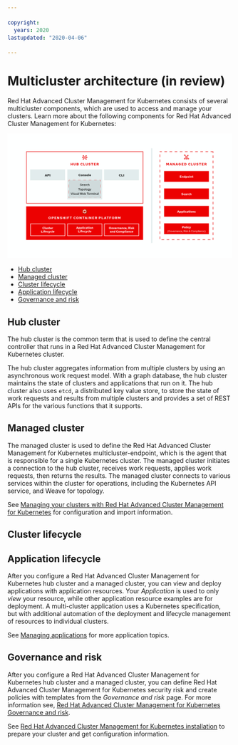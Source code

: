 ```yaml
---

copyright:
  years: 2020
lastupdated: "2020-04-06"

---
```


# Multicluster architecture (in review)

Red Hat Advanced Cluster Management for Kubernetes consists of several multicluster components, which are used to access and manage your clusters. Learn more about the following components for Red Hat Advanced Cluster Management for Kubernetes:

![Architecture diagram](RHACM-arch.png)

  - [Hub cluster](#hub-cluster)
  - [Managed cluster](#managed-cluster)
  - [Cluster lifecycle](#cluster-lifecycle)
  - [Application lifecycle](#application-lifecycle)
  - [Governance and risk](#governance-and-risk)

## Hub cluster

The hub cluster is the common term that is used to define the central controller that runs in a Red Hat Advanced Cluster Management for Kubernetes cluster.

The hub cluster aggregates information from multiple clusters by using an asynchronous work request model. With a graph database, the hub cluster maintains the state of clusters and applications that run on it. The hub cluster also uses `etcd`, a distributed key value store, to store the state of work requests and results from multiple clusters and provides a set of REST APIs for the various functions that it supports.

<!-- add info from diagram here-->

## Managed cluster

The managed cluster is used to define the Red Hat Advanced Cluster Management for Kubernetes multicluster-endpoint, which is the agent that is responsible for a single Kubernetes cluster. The managed cluster initiates a connection to the hub cluster, receives work requests, applies work requests, then returns the results. The managed cluster connects to various services within the cluster for operations, including the Kubernetes API service, and Weave for topology.

See [Managing your clusters with Red Hat Advanced Cluster Management for Kubernetes](../manage_cluster/intro.md) for configuration and import information.

<add the stuff from diagram that is added to your enpoint>

## Cluster lifecycle
  
## Application lifecycle

After you configure a Red Hat Advanced Cluster Management for Kubernetes hub cluster and a managed cluster, you can view and deploy applications with application resources. Your _Application_ is used to only _view_ your resource, while other application resource examples are for deployment. A multi-cluster application uses a Kubernetes specification, but with additional automation of the deployment and lifecycle management of resources to individual clusters.

See [Managing applications](../manage_applications/overview.md) for more application topics.

## Governance and risk 

After you configure a Red Hat Advanced Cluster Management for Kubernetes hub cluster and a managed cluster, you can define Red Hat Advanced Cluster Management for Kubernetes security risk and create policies with templates from the _Governance and risk_ page. For more information see, [Red Hat Advanced Cluster Management for Kubernetes Governance and risk](../governance/compliance_intro.md).

See [Red Hat Advanced Cluster Management for Kubernetes installation](../install/overview.md) to prepare your cluster and get configuration information.
